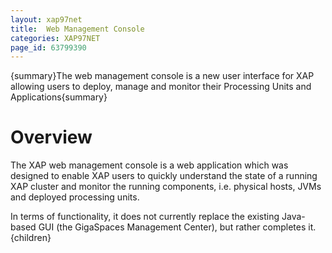 ```yaml
---
layout: xap97net
title:  Web Management Console
categories: XAP97NET
page_id: 63799390
---
```


{summary}The web management console is a new user interface for XAP allowing users to deploy, manage and monitor their Processing Units and Applications{summary}

# Overview

The XAP web management console is a web application which was designed to enable XAP users to quickly understand the state of a running XAP cluster and monitor the running components, i.e. physical hosts, JVMs and deployed processing units.

In terms of functionality, it does not currently replace the existing Java-based GUI (the GigaSpaces Management Center), but rather completes it. {children}